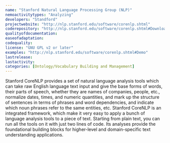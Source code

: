 ```yaml
---
name: "Stanford Natural Language Processing Group (NLP)"
nemoactivitytypes: "Analyzing"
developers: "Standford"
projectwebsite: "http://nlp.stanford.edu/software/corenlp.shtml"
coderepository: "http://nlp.stanford.edu/software/corenlp.shtml#Download"
qualityofdocumentation: 
easeofadaptation: 
codequality: 
license: "GNU GPL v2 or later"
examples: "http://nlp.stanford.edu/software/corenlp.shtml#Demo"
lastrelease: 
lastactivity: 
categories: [Ontology/Vocabulary Building and Management]
---
```

Stanford CoreNLP provides a set of natural language analysis tools which can take raw English language text input and give the base forms of words, their parts of speech, whether they are names of companies, people, etc., normalize dates, times, and numeric quantities, and mark up the structure of sentences in terms of phrases and word dependencies, and indicate which noun phrases refer to the same entities, etc. Stanford CoreNLP is an integrated framework, which make it very easy to apply a bunch of language analysis tools to a piece of text. Starting from plain text, you can run all the tools on it with just two lines of code. Its analyses provide the foundational building blocks for higher-level and domain-specific text understanding applications.
